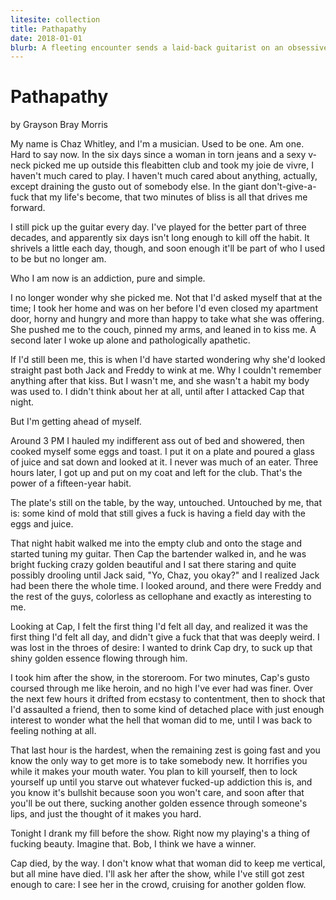 ```yaml
---
litesite: collection
title: Pathapathy
date: 2018-01-01
blurb: A fleeting encounter sends a laid-back guitarist on an obsessive quest for more.
---
```

# Pathapathy

by Grayson Bray Morris

My name is Chaz Whitley, and I'm a musician. Used to be one. Am one.
Hard to say now. In the six days since a woman in torn jeans and a sexy
v-neck picked me up outside this fleabitten club and took my joie de
vivre, I haven't much cared to play. I haven't much cared about
anything, actually, except draining the gusto out of somebody else. In
the giant don't-give-a-fuck that my life's become, that two minutes of
bliss is all that drives me forward.

I still pick up the guitar every day. I've played for the better part of
three decades, and apparently six days isn't long enough to kill off the
habit. It shrivels a little each day, though, and soon enough it'll be
part of who I used to be but no longer am.

Who I am now is an addiction, pure and simple.

I no longer wonder why she picked me. Not that I'd asked myself that at
the time; I took her home and was on her before I'd even closed my
apartment door, horny and hungry and more than happy to take what she
was offering. She pushed me to the couch, pinned my arms, and leaned in
to kiss me. A second later I woke up alone and pathologically apathetic.

If I'd still been me, this is when I'd have started wondering why she'd
looked straight past both Jack and Freddy to wink at me. Why I couldn't
remember anything after that kiss. But I wasn't me, and she wasn't a
habit my body was used to. I didn't think about her at all, until after
I attacked Cap that night.

But I'm getting ahead of myself.

Around 3 PM I hauled my indifferent ass out of bed and showered, then
cooked myself some eggs and toast. I put it on a plate and poured a
glass of juice and sat down and looked at it. I never was much of an
eater. Three hours later, I got up and put on my coat and left for the
club. That's the power of a fifteen-year habit.

The plate's still on the table, by the way, untouched. Untouched by me,
that is: some kind of mold that still gives a fuck is having a field day
with the eggs and juice.

That night habit walked me into the empty club and onto the stage and
started tuning my guitar. Then Cap the bartender walked in, and he was
bright fucking crazy golden beautiful and I sat there staring and quite
possibly drooling until Jack said, "Yo, Chaz, you okay?" and I realized
Jack had been there the whole time. I looked around, and there were
Freddy and the rest of the guys, colorless as cellophane and exactly as
interesting to me.

Looking at Cap, I felt the first thing I'd felt all day, and realized it
was the first thing I'd felt all day, and didn't give a fuck that that
was deeply weird. I was lost in the throes of desire: I wanted to drink
Cap dry, to suck up that shiny golden essence flowing through him.

I took him after the show, in the storeroom. For two minutes, Cap's
gusto coursed through me like heroin, and no high I've ever had was
finer. Over the next few hours it drifted from ecstasy to contentment,
then to shock that I'd assaulted a friend, then to some kind of detached
place with just enough interest to wonder what the hell that woman did
to me, until I was back to feeling nothing at all.

That last hour is the hardest, when the remaining zest is going fast and
you know the only way to get more is to take somebody new. It horrifies
you while it makes your mouth water. You plan to kill yourself, then to
lock yourself up until you starve out whatever fucked-up addiction this
is, and you know it's bullshit because soon you won't care, and soon
after that you'll be out there, sucking another golden essence through
someone's lips, and just the thought of it makes you hard.

Tonight I drank my fill before the show. Right now my playing's a thing
of fucking beauty. Imagine that. Bob, I think we have a winner.

Cap died, by the way. I don't know what that woman did to keep me
vertical, but all mine have died. I'll ask her after the show, while
I've still got zest enough to care: I see her in the crowd, cruising for
another golden flow.
